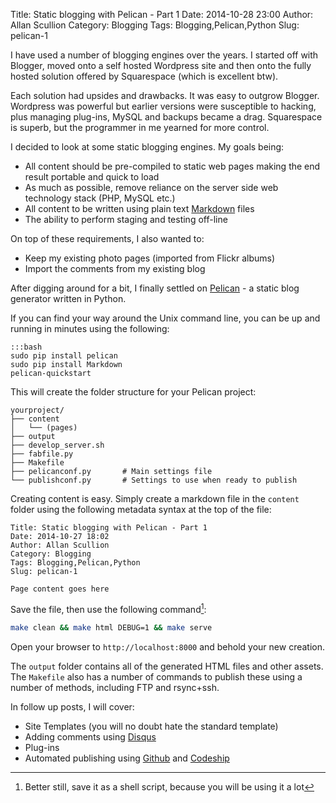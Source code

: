 Title: Static blogging with Pelican - Part 1
Date: 2014-10-28 23:00
Author: Allan Scullion
Category: Blogging
Tags: Blogging,Pelican,Python
Slug: pelican-1

I have used a number of blogging engines over the years. I started off with Blogger, moved onto a self hosted Wordpress site and then onto the fully hosted solution offered by Squarespace (which is excellent btw).

Each solution had upsides and drawbacks. It was easy to outgrow Blogger. Wordpress was powerful but earlier versions were susceptible to hacking, plus managing plug-ins, MySQL and backups became a drag. Squarespace is superb, but the programmer in me yearned for more control.

I decided to look at some static blogging engines. My goals being:

*	All content should be pre-compiled to static web pages making the end result portable and quick to load
*	As much as possible, remove reliance on the server side web technology stack (PHP, MySQL etc.)
*   All content to be written using plain text [Markdown][md] files
*	The ability to perform staging and testing off-line

On top of these requirements, I also wanted to:

*   Keep my existing photo pages (imported from Flickr albums)
*   Import the comments from my existing blog

After digging around for a bit, I finally settled on [Pelican][pelican] - a static blog generator written in Python.

If you can find your way around the Unix command line, you can be up and running in minutes using the following:

    :::bash
    sudo pip install pelican
    sudo pip install Markdown
    pelican-quickstart

This will create the folder structure for your Pelican project:

```text
yourproject/
├── content
│   └── (pages)
├── output
├── develop_server.sh
├── fabfile.py
├── Makefile
├── pelicanconf.py       # Main settings file
└── publishconf.py       # Settings to use when ready to publish
```

Creating content is easy. Simply create a markdown file in the `content` folder using the following metadata syntax at the top of the file:

```text
Title: Static blogging with Pelican - Part 1
Date: 2014-10-27 18:02
Author: Allan Scullion
Category: Blogging
Tags: Blogging,Pelican,Python
Slug: pelican-1

Page content goes here
```

Save the file, then use the following command[^1]:

```bash
make clean && make html DEBUG=1 && make serve
```

Open your browser to `http://localhost:8000` and behold your new creation.

The `output` folder contains all of the generated HTML files and other assets. The `Makefile` also has a number of commands to publish these using a number of methods, including FTP and rsync+ssh.

In follow up posts, I will cover:

*   Site Templates (you will no doubt hate the standard template)
*   Adding comments using [Disqus][disqus]
*   Plug-ins
*   Automated publishing using [Github][github] and [Codeship][codeship]

[md]: http://daringfireball.net/projects/markdown/basics "Markdown Basics - John Gruber"
[pelican]: http://docs.getpelican.com/ "Pelican Static Blogging Engine"
[github]: https://github.com "Github"
[codeship]: https://codeship.io "Codeship"
[disqus]: https://disqus.com

[^1]: Better still, save it as a shell script, because you will be using it a lot